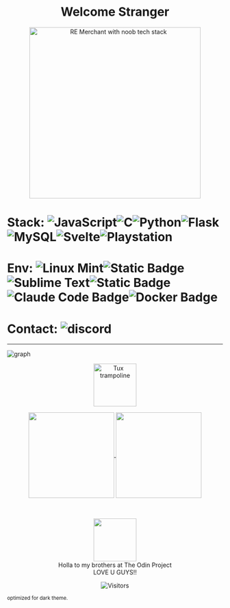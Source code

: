 <h1 align="center">Welcome Stranger</h1>

<div align="center">

  <img src="https://i.ibb.co/99PcscnG/Merchant-re4.png" alt="RE Merchant with noob tech stack" height="400px"/>
 
</div>

</div>

<!--<picture>
 <source media="(prefers-color-scheme: dark)" srcset="https://raw.githubusercontent.com/glovek08/glovek08/refs/heads/main/line-blue_dark.svg">
 <source media="(prefers-color-scheme: light)" srcset="https://raw.githubusercontent.com/glovek08/glovek08/refs/heads/main/line-red-light.svg">
 <img alt="Banner graphical line" src="https://raw.githubusercontent.com/glovek08/glovek08/refs/heads/main/line-blue_dark.svg">
</picture><-->

# Stack: ![JavaScript](https://img.shields.io/badge/javascript-%23323330.svg?style=for-the-badge&logo=javascript&logoColor=%23F7DF1E)![C](https://img.shields.io/badge/c-%2300599C.svg?style=for-the-badge&logo=c&logoColor=white)![Python](https://img.shields.io/badge/python-3670A0?style=for-the-badge&logo=python&logoColor=ffdd54)![Flask](https://img.shields.io/badge/flask-%23000.svg?style=for-the-badge&logo=flask&logoColor=white)![MySQL](https://img.shields.io/badge/mysql-4479A1.svg?style=for-the-badge&logo=mysql&logoColor=white)![Svelte](https://img.shields.io/badge/svelte-%23f1413d.svg?style=for-the-badge&logo=svelte&logoColor=white)![Playstation](https://img.shields.io/badge/Playstation%202-000000?style=for-the-badge&logo=playstation&logoColor=white)



# Env:   ![Linux Mint](https://img.shields.io/badge/Linux%20Mint-639e27?style=for-the-badge&logo=Linux%20Mint&logoColor=white)![Static Badge](https://img.shields.io/badge/vscodium-%232F80ED?style=for-the-badge&logo=vscodium&logoColor=white&labelColor=%232F80ED)![Sublime Text](https://img.shields.io/badge/sublime_text-%23575757.svg?style=for-the-badge&logo=sublime-text&logoColor=important)![Static Badge](https://img.shields.io/badge/Warp-%2301A4FF?style=for-the-badge&logo=warp&logoColor=white&logoSize=auto&labelColor=%2301A4FF)![Claude Code Badge](https://img.shields.io/badge/Claude_Code-d8900f?style=for-the-badge&logo=anthropic&logoColor=white&labelColor=d8900f)![Docker Badge](https://img.shields.io/badge/Docker-2496ED?style=for-the-badge&logo=docker&logoColor=white&labelColor=2496ED)




# Contact: ![discord](https://img.shields.io/badge/discord-gabrielbarn-5865F2?logo=discord&logoColor=white&style=for-the-badge)

</div>



---
![graph](https://github-readme-activity-graph.vercel.app/graph?username=glovek08&bg_color=0000000&color=0066ff&line=2980b9&point=f58217&area_color=0066ff&area=true&hide_border=true)


<p align="center">
 <img src="https://www.animatedimages.org/data/media/1618/animated-tux-image-0136.gif" alt="Tux trampoline" width="100px" />
 </p>

 <div align="center">
 <a href="https://github.com/anuraghazra/github-readme-stats">
  <img height=200 align="center" src="https://github-readme-stats.vercel.app/api?username=glovek08&theme=transparent&card_width=110" />
</a>
<a href="https://github.com/anuraghazra/convoychat">
  <img height=200 align="center" src="https://github-readme-stats.vercel.app/api/top-langs?username=glovek08&layout=compact&langs_count=8&card_width=300&theme=transparent" />
</a>
 </div>
<br />
<br />
<p align="center">
  <a href="https://theodinproject.com" target="_blank">
    <img height="100" src="https://cdn.statically.io/gh/TheOdinProject/curriculum/5f37d43908ef92499e95a9b90fc3cc291a95014c/html_css/project-sign-up-form/odin-lined.png"/>
  </a><br />
Holla to my brothers at The Odin Project<br />
 LOVE U GUYS!!
</p>

<div align="center">
 
 ![Visitors](https://api.visitorbadge.io/api/visitors?path=https%3A%2F%2Fgithub.com%2Fglovek08&label=views&labelColor=%23d9e3f0&countColor=%23555555&style=flat&labelStyle=upper)

</div>
<small>optimized for dark theme.</small>








